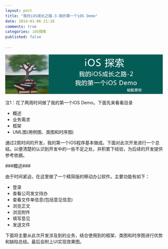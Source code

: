 ```yaml
---
layout: post
title: "我的iOS成长之路-3-我的第一个iOS Demo"
date: 2014-01-06 21:18
comments: true
categories: iOS探索
published: false

---
```


![](/images/2013/12/10.png)

<!--more-->

注1：花了两周时间做了我的第一个iOS Demo。下面先来看看目录

* 概述
* 业务需求
* 框架
* UML图(用例图、类图和时序图)

通过2周时间的开发，我的第一个iOS程序基本做成。下面对此次开发进行一个总结。以便清楚的认识到开发中的一些不足之处，并积累下经验，为后续的开发提供参考依据。

###概述###

由于时间紧迫，在这里做了一个精简版的移动办公软件。主要功能有如下：

* 登录
* 查看公司发文待办
* 查看文件单信息(包括意见信息)
* 浏览正文
* 浏览附件
* 填写意见
* 发送文件

下面将主要从此次开发涉及到的业务，结合使用到的框架、类图和时序图进行优势和缺陷总结。最后会附上UI实现效果图。